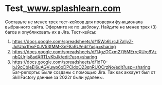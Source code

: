 # Test_www.splashlearn.com
Составьте не менее трех тест-кейсов для проверки функционала выбранного сайта. Оформите их по шаблону.
Найдите не менее трех (3) багов и опубликовать их в Jira.
Тест-кейсы:
1) https://docs.google.com/spreadsheets/d/15Wo6LrcJlZaIjvZ-JolUhx1fexF0JV53fMM-3nE8aRU/edit?usp=sharing
2) https://docs.google.com/spreadsheets/d/1JgzOCxm27t5MErreXUro8VznbQUrjjs8adARTLvKbJk/edit?usp=sharing
3) https://docs.google.com/spreadsheets/d/1dT0-bJ9cCbIeEI6uAGVuwp6oDPCldoO23qnRUOCrzNo/edit?usp=sharing
Баг-репорты:
Были созданы с помощью Jira. Так как аккаунт был от SkillFactory данные за 2022г были удалены.

